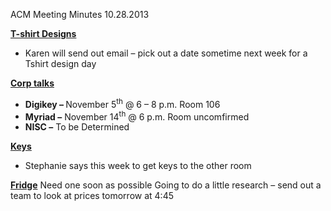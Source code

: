 ACM Meeting Minutes 10.28.2013

<span style="text-decoration: underline;"><strong>T-shirt Designs</strong></span>
<ul>
	<li>Karen will send out email – pick out a date sometime next week for a Tshirt design day</li>
</ul>
<strong><span style="text-decoration: underline;">Corp talks</span>
</strong>
<ul>
	<li><strong>Digikey – </strong>November 5<sup>th</sup>  @ 6 – 8 p.m. Room 106</li>
	<li><strong>Myriad –</strong> November 14<sup>th</sup> @ 6 p.m. Room uncomfirmed</li>
	<li><strong>NISC –</strong> To be Determined</li>
</ul>
<strong></strong>
<span style="text-decoration: underline;"><strong>Keys</strong></span>
<ul>
	<li>Stephanie says this week to get keys to the other room</li>
</ul>
<span style="text-decoration: underline;"><strong>Fridge</strong></span>
Need one soon as possible
Going to do a little research – send out a team to look at prices tomorrow at 4:45